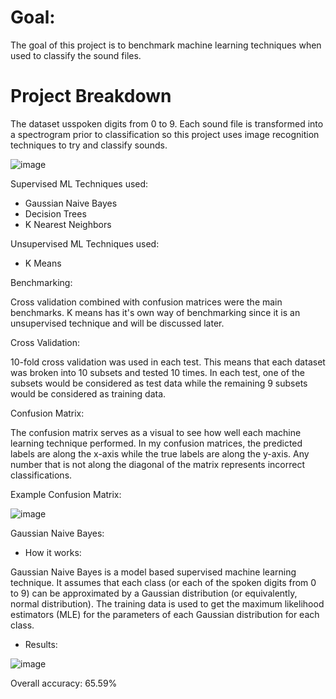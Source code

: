 # Goal: 
The goal of this project is to benchmark machine learning techniques when used to classify the sound files. 

# Project Breakdown
The dataset usspoken digits from 0 to 9. Each sound file is transformed into a spectrogram prior to classification so this project uses image recognition techniques to try and classify sounds. 

![image](https://user-images.githubusercontent.com/85899973/141192136-4e99f390-5a45-4fed-9dfe-183aee0da503.png)


Supervised ML Techniques used:  
* Gaussian Naive Bayes
* Decision Trees 
* K Nearest Neighbors 

Unsupervised ML Techniques used:  
* K Means

Benchmarking:

Cross validation combined with confusion matrices were the main benchmarks. K means has it's own way of benchmarking since it is an unsupervised technique and will be discussed later.

Cross Validation:

10-fold cross validation was used in each test. This means that each dataset was broken into 10 subsets and tested 10 times. In each test, one of the subsets would be considered as test data while the remaining 9 subsets would be considered as training data. 

Confusion Matrix:

The confusion matrix serves as a visual to see how well each machine learning technique performed. In my confusion matrices, the predicted labels are along the x-axis while the true labels are along the y-axis. Any number that is not along the diagonal of the matrix represents incorrect classifications.

Example Confusion Matrix: 

![image](https://user-images.githubusercontent.com/85899973/141202901-85c488f3-e3fb-4775-883d-dfa29b9328c5.png)

Gaussian Naive Bayes:
* How it works:  

Gaussian Naive Bayes is a model based supervised machine learning technique. It assumes that each class (or each of the spoken digits from 0 to 9) can be approximated by a Gaussian distribution (or equivalently, normal distribution). The training data is used to get the maximum likelihood estimators (MLE) for the parameters of each Gaussian distribution for each class.  

* Results: 

![image](https://user-images.githubusercontent.com/85899973/141359174-cc156ad7-0932-4303-ad91-1220cb8405cf.png)

Overall accuracy: 65.59%
